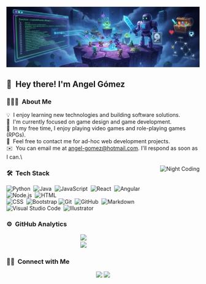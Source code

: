 
![angel-dev banner](https://raw.githubusercontent.com/angel-gmz/angel-gmz/refs/heads/main/bg-gh.png)

## 👋 &nbsp;Hey there! I'm Angel Gómez

### 👨🏻‍💻 &nbsp;About Me

💡 &nbsp;I enjoy learning new technologies and building software solutions.\
🌱 &nbsp;I'm currently focused on game design and game development.\
🐲 &nbsp;In my free time, I enjoy playing video games and role-playing games (RPGs).\
💬 &nbsp;Feel free to contact me for ad-hoc web development projects.\
✉️ &nbsp;You can email me at angel-gomez@hotmail.com. I'll respond as soon as I can.\


<img alt="Night Coding" src="https://raw.githubusercontent.com/angel-gmz/angel-gmz/refs/heads/main/programing.gif" height="250em" align="right"/>

### 🛠 &nbsp;Tech Stack

![Python](https://img.shields.io/badge/-Python-333333?style=flat&logo=python)&nbsp;
![Java](https://img.shields.io/badge/-Java-333333?style=flat&logo=Java&logoColor=FFA518)&nbsp;
![JavaScript](https://img.shields.io/badge/-JavaScript-333333?style=flat&logo=javascript)&nbsp;
![React](https://img.shields.io/badge/-React-333333?style=flat&logo=react)&nbsp;
![Angular](https://img.shields.io/badge/-Angular-333333?style=flat&logo=angular)&nbsp;
![Node.js](https://img.shields.io/badge/-Node.js-333333?style=flat&logo=node.js)&nbsp;
![HTML](https://img.shields.io/badge/-HTML-333333?style=flat&logo=HTML5)&nbsp;\
![CSS](https://img.shields.io/badge/-CSS-333333?style=flat&logo=CSS&logoColor=1572B6)&nbsp;
![Bootstrap](https://img.shields.io/badge/-Bootstrap-333333?style=flat&logo=bootstrap&logoColor=563D7C)
![Git](https://img.shields.io/badge/-Git-333333?style=flat&logo=git)&nbsp;
![GitHub](https://img.shields.io/badge/-GitHub-333333?style=flat&logo=github)&nbsp;
![Markdown](https://img.shields.io/badge/-Markdown-333333?style=flat&logo=markdown)\
![Visual Studio Code](https://img.shields.io/badge/-Visual%20Studio%20Code-333333?style=flat&logo=visual-studio-code&logoColor=007ACC)&nbsp;
![Illustrator](https://img.shields.io/badge/-Illustrator-333333?style=flat&logo=adobe-illustrator)&nbsp;

### ⚙️ &nbsp;GitHub Analytics

<p align="center">
<a href="https://github.com/angel-gmz">
  <img height="180em" src="https://github-readme-stats-eight-theta.vercel.app/api?username=angel-gmz&show_icons=true&theme=vue-dark&include_all_commits=true&count_private=true" />
  
  <br>
  
  <img height="180em" src="https://github-readme-stats-eight-theta.vercel.app/api/top-langs/?username=angel-gmz&layout=compact&exclude_lang=java+r&theme=vue-dark" />
</a>
</p>

### 🤝🏻 &nbsp;Connect with Me

<p align="center">
<a href="https://linkedin.com/in/angel-gmz"><img src="https://img.shields.io/badge/-Angel%20Gomez-0077B5?style=flat-square&logo=Linkedin&logoColor=white"/></a>
<a href="mailto:angel-gomez@hotmail.com"><img src="https://img.shields.io/badge/-angel-gomez%40hotmail.com-D14836?style=flat-square&logo=Gmail&logoColor=white"/></a>
</p>


